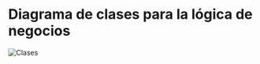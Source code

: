 # Diagrama de clases para la lógica de negocios

![Clases](https://user-images.githubusercontent.com/613488/115264812-04ac9c80-a10d-11eb-8cad-8873693cc222.png)

